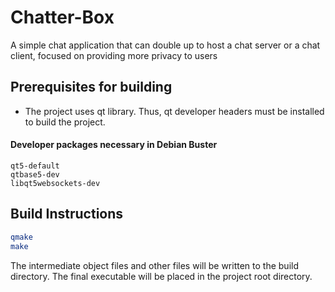 # Chatter-Box
A simple chat application that can double up to host a chat server or a chat client, focused on providing more privacy to users

## Prerequisites for building

* The project uses qt library. Thus, qt developer headers must be installed to build the project.

#### Developer packages necessary in Debian Buster
```
qt5-default
qtbase5-dev
libqt5websockets-dev
```

## Build Instructions

```bash
qmake
make
```

The intermediate object files and other files will be written to the build directory.
The final executable will be placed in the project root directory.
